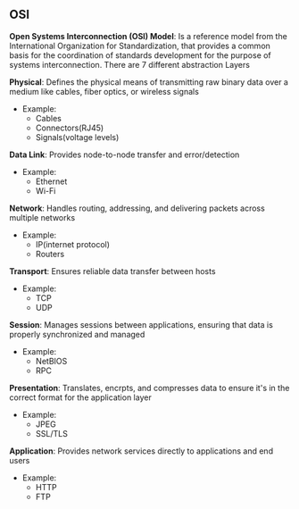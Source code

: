 ## OSI 
**Open Systems Interconnection (OSI) Model**: Is a reference model from the International Organization for Standardization, that provides a common basis for the coordination of standards development for the purpose of systems interconnection. There are 7 different abstraction Layers

**Physical**: Defines the physical means of transmitting raw binary data over a medium like cables, fiber optics, or wireless signals
- Example: 
    - Cables
    - Connectors(RJ45)
    - Signals(voltage levels)

**Data Link**: Provides node-to-node transfer and error/detection
- Example: 
    - Ethernet
    - Wi-Fi

**Network**: Handles routing, addressing, and delivering packets across multiple networks
- Example: 
    - IP(internet protocol)
    - Routers

**Transport**: Ensures reliable data transfer between hosts
- Example: 
    - TCP
    - UDP

**Session**: Manages sessions between applications, ensuring that data is properly synchronized and managed 
- Example: 
    - NetBIOS
    - RPC

**Presentation**: Translates, encrpts, and compresses data to ensure it's in the correct format for the application layer 
- Example: 
    - JPEG
    - SSL/TLS

**Application**: Provides network services directly to applications and end users
- Example: 
    - HTTP
    - FTP
